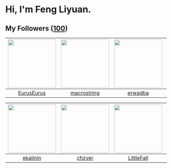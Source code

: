 # Hi, I'm Feng Liyuan.

## My Followers ([100](https://github.com/SunRunAway?tab=followers))

| <img src="https://avatars.githubusercontent.com/u/14977542?v=4" width="150" height="150" /> | <img src="https://avatars.githubusercontent.com/u/35601156?v=4" width="150" height="150" /> | <img src="https://avatars.githubusercontent.com/u/43768654?v=4" width="150" height="150" /> | <img src="https://avatars.githubusercontent.com/u/552936?v=4" width="150" height="150" /> |
| :-----------------------------------------------------------------------------------------: | :-----------------------------------------------------------------------------------------: | :-----------------------------------------------------------------------------------------: | :---------------------------------------------------------------------------------------: |
|                         [EurusEurus](https://github.com/EurusEurus)                         |                        [macrostring](https://github.com/macrostring)                        |                            [erwadba](https://github.com/erwadba)                            |                           [mbautin](https://github.com/mbautin)                           |

| <img src="https://avatars.githubusercontent.com/u/234891?v=4" width="150" height="150" /> | <img src="https://avatars.githubusercontent.com/u/1464115?v=4" width="150" height="150" /> | <img src="https://avatars.githubusercontent.com/u/30543181?v=4" width="150" height="150" /> | <img src="https://avatars.githubusercontent.com/u/23115833?v=4" width="150" height="150" /> |
| :---------------------------------------------------------------------------------------: | :----------------------------------------------------------------------------------------: | :-----------------------------------------------------------------------------------------: | :-----------------------------------------------------------------------------------------: |
|                          [ekalinin](https://github.com/ekalinin)                          |                             [chzyer](https://github.com/chzyer)                            |                         [LittleFall](https://github.com/LittleFall)                         |                          [Beryl1230](https://github.com/Beryl1230)                          |